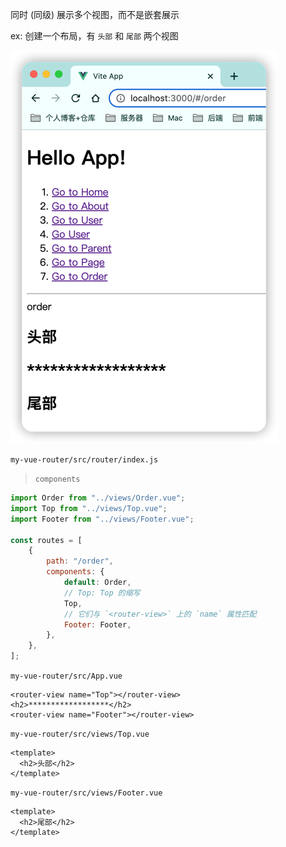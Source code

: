 同时 (同级) 展示多个视图，而不是嵌套展示

ex: 创建一个布局，有 `头部` 和 `尾部` 两个视图

![vue-router-named-views.png](images/vue-router-named-views.png)

`my-vue-router/src/router/index.js`

> `components`

```js
import Order from "../views/Order.vue";
import Top from "../views/Top.vue";
import Footer from "../views/Footer.vue";

const routes = [
    {
        path: "/order",
        components: {
            default: Order,
            // Top: Top 的缩写
            Top,
            // 它们与 `<router-view>` 上的 `name` 属性匹配
            Footer: Footer,
        },
    },
];
```

`my-vue-router/src/App.vue`

```vue
<router-view name="Top"></router-view>
<h2>******************</h2>
<router-view name="Footer"></router-view>
```

`my-vue-router/src/views/Top.vue`

```vue
<template>
  <h2>头部</h2>
</template>
```

`my-vue-router/src/views/Footer.vue`

```vue
<template>
  <h2>尾部</h2>
</template>
```